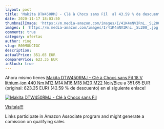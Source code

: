 ```yaml
---
layout: post
title: 'Makita DTW450RMJ - Clé à Chocs sans Fil  al 43.59 % de descuento'
date: 2020-11-17 18:03:50
thumbnailImage: 'https://m.media-amazon.com/images/I/41K4mNVIRnL._SL200_.jpg'
images: [ 'https://m.media-amazon.com/images/I/41K4mNVIRnL._SL200_.jpg' ]
comments: true
category: ofertas
author: ring
slug: B00MUUCIGC
description:
actualPrice: 351.65 EUR
comparePrice: 623.35 EUR
inStock: true
---
```


Ahora mismo tienes [Makita DTW450RMJ - Clé à Chocs sans Fil 18 V lithium-ion 440 Nm M12  M14  M16  M18  M20  M22 Noir/Bleu](https://www.amazon.fr/dp/B00MUUCIGC/?tag=tolees0d-21) a 351.65 EUR (original: 623.35 EUR) (43.59 %  de descuento) en el siguiente enlace!

[![Makita DTW450RMJ - Clé à Chocs sans Fil ](https://m.media-amazon.com/images/I/41K4mNVIRnL._SL200_.jpg)](https://www.amazon.fr/dp/B00MUUCIGC/?tag=tolees0d-21)

[Visítala!!!](https://www.amazon.fr/dp/B00MUUCIGC/?tag=tolees0d-21)

Links participate in Amazon Associate program and might generate a comission on qualifying sales

